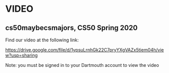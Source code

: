 # VIDEO

## cs50maybecsmajors, CS50 Spring 2020

Find our video at the following link:

https://drive.google.com/file/d/1ypsuLrnhGk22C7pryYXgVAZx5tiem04h/view?usp=sharing

Note: you must be signed in to your Dartmouth account to view the video
